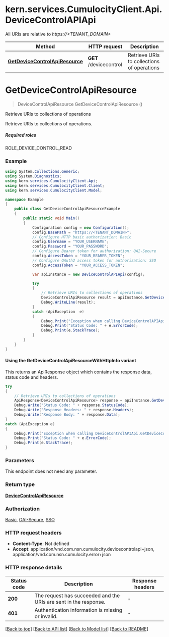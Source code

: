 # kern.services.CumulocityClient.Api.DeviceControlAPIApi

All URIs are relative to *https://<TENANT_DOMAIN>*

| Method | HTTP request | Description |
|--------|--------------|-------------|
| [**GetDeviceControlApiResource**](DeviceControlAPIApi.md#getdevicecontrolapiresource) | **GET** /devicecontrol | Retrieve URIs to collections of operations |

<a id="getdevicecontrolapiresource"></a>
# **GetDeviceControlApiResource**
> DeviceControlApiResource GetDeviceControlApiResource ()

Retrieve URIs to collections of operations

Retrieve URIs to collections of operations.  <section><h5>Required roles</h5> ROLE_DEVICE_CONTROL_READ </section> 

### Example
```csharp
using System.Collections.Generic;
using System.Diagnostics;
using kern.services.CumulocityClient.Api;
using kern.services.CumulocityClient.Client;
using kern.services.CumulocityClient.Model;

namespace Example
{
    public class GetDeviceControlApiResourceExample
    {
        public static void Main()
        {
            Configuration config = new Configuration();
            config.BasePath = "https://<TENANT_DOMAIN>";
            // Configure HTTP basic authorization: Basic
            config.Username = "YOUR_USERNAME";
            config.Password = "YOUR_PASSWORD";
            // Configure Bearer token for authorization: OAI-Secure
            config.AccessToken = "YOUR_BEARER_TOKEN";
            // Configure OAuth2 access token for authorization: SSO
            config.AccessToken = "YOUR_ACCESS_TOKEN";

            var apiInstance = new DeviceControlAPIApi(config);

            try
            {
                // Retrieve URIs to collections of operations
                DeviceControlApiResource result = apiInstance.GetDeviceControlApiResource();
                Debug.WriteLine(result);
            }
            catch (ApiException  e)
            {
                Debug.Print("Exception when calling DeviceControlAPIApi.GetDeviceControlApiResource: " + e.Message);
                Debug.Print("Status Code: " + e.ErrorCode);
                Debug.Print(e.StackTrace);
            }
        }
    }
}
```

#### Using the GetDeviceControlApiResourceWithHttpInfo variant
This returns an ApiResponse object which contains the response data, status code and headers.

```csharp
try
{
    // Retrieve URIs to collections of operations
    ApiResponse<DeviceControlApiResource> response = apiInstance.GetDeviceControlApiResourceWithHttpInfo();
    Debug.Write("Status Code: " + response.StatusCode);
    Debug.Write("Response Headers: " + response.Headers);
    Debug.Write("Response Body: " + response.Data);
}
catch (ApiException e)
{
    Debug.Print("Exception when calling DeviceControlAPIApi.GetDeviceControlApiResourceWithHttpInfo: " + e.Message);
    Debug.Print("Status Code: " + e.ErrorCode);
    Debug.Print(e.StackTrace);
}
```

### Parameters
This endpoint does not need any parameter.
### Return type

[**DeviceControlApiResource**](DeviceControlApiResource.md)

### Authorization

[Basic](../README.md#Basic), [OAI-Secure](../README.md#OAI-Secure), [SSO](../README.md#SSO)

### HTTP request headers

 - **Content-Type**: Not defined
 - **Accept**: application/vnd.com.nsn.cumulocity.devicecontrolapi+json, application/vnd.com.nsn.cumulocity.error+json


### HTTP response details
| Status code | Description | Response headers |
|-------------|-------------|------------------|
| **200** | The request has succeeded and the URIs are sent in the response. |  -  |
| **401** | Authentication information is missing or invalid. |  -  |

[[Back to top]](#) [[Back to API list]](../README.md#documentation-for-api-endpoints) [[Back to Model list]](../README.md#documentation-for-models) [[Back to README]](../README.md)

